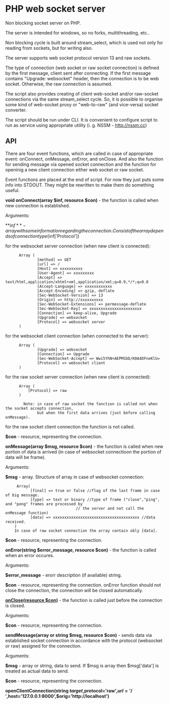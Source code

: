 # PHP web socket server

Non blocking socket server on PHP.

The server is intended for windows, so no forks, multithreading, etc..

Non blocking cycle is built around stream_select, which is used not only for reading from sockets, but for writing also.

The server supports web socket protocol version 13 and raw sockets. 

The type of connection (web socket or raw socket connection) is defined by the first message, client sent after connecting. If the first message contains "Upgrade: websocket" header, then the connection is to be web socket. Otherwise, the raw connection is assumed.

The script also provides creating of client web-socket and/or raw-socket connections via the same stream_select cycle. So, it is possible to organise some kind of web-socket proxy or "web-to-raw" (and vice-versa) socket converter.

The script should be run under CLI. It is convenient to configure script to run as service using appropriate utility (i. g. NSSM - http://nssm.cc)

## API

There are four event functions, which are called in case of appropriate event: onConnect, onMessage, onError, and onClose. And also the function for sending message via opened socket connection and the function for openinig a new client connection either web socket or raw socket.

Event functions are placed at the end of script. For now they just puts some info into STDOUT. They might be rewritten to make them  do something useful.

**void onConnect(array $inf, resource $con)** - the function is called when new connection is established.

  Arguments:
  
  **$inf** - array with some information regarding the connection. Consist of the array depends of connection type ($inf['Protocol']) 
  
  for the websocket server connection (when new client is connected):
        
          Array (
                  [method] => GET
                  [url] => /
                  [Host] => xxxxxxxxxx
                  [User-Agent] => xxxxxxxxx
                  [Accept] => text/html,application/xhtml+xml,application/xml;q=0.9,*/*;q=0.8
                  [Accept-Language] => xxxxxxxxxxxx
                  [Accept-Encoding] => gzip, deflate
                  [Sec-WebSocket-Version] => 13
                  [Origin] => http://xxxxxxxxxx
                  [Sec-WebSocket-Extensions] => permessage-deflate
                  [Sec-WebSocket-Key] => xxxxxxxxxxxxxxxxxxxxxxx
                  [Connection] => keep-alive, Upgrade
                  [Upgrade] => websocket
                  [Protocol] => websocket server
          )
        
  for the websocket client connection (when connected to the server):
        
          Array (
                  [Upgrade] => websocket
                  [Connection] => Upgrade
                  [Sec-WebSocket-Accept] => Wwi5YhN+AEPMSbD/K0A4DFneKlU=
                  [Protocol] => websocket client
          )

  for the raw socket server connection (when new client is connected):
        
          Array (
              [Protocol] => raw
          )
          
            Note: in case of raw socket the fanction is called not when the socket accepts connection, 
                  but when the first data arrives (just before calling onMessage).
        
  for the raw socket client connection the function is not called.
        
  **$con** - resource, representing the connection.

**onMessage(array $msg, resource $con)** - the function is called when new portion of data is arrived (in case of websocket connectioon the portion of data will be frame).
  
  Arguments:
  
  **$msg** - array. Structure of array in case of websocket connection:
  
         Array(
               [final] => true or false //flag of the last frame in case of big message.
               [type] => text or binary //type of frame ("close","ping", and "pong" frames are processed by
                                   // the server and not call the onMessage function)
               [data] => xxxxxxxxxxxxxxxxxxxxxxxxxxxxxxxxxxxxxx //data received.
        )
        In case of raw socket connection the array contain obly [data].
    
  **$con** - resource, representing the connection.

**onError(string $error_message, resource $con)** - the function is called when an error occures.

  Arguments:
  
  **$error_message** - erorr description (if available) string.
  
  **$con** - resource, representing the connection. onError function should not close the connection, the connection will be closed automatically.

<u>**onClose(resource $con)**</u> - the function is called just before the connection is closed. 

  Arguments:
  
  **$con** - resource, representing the connection.

**sendMessage(array or string $msg, resource $con)** - sends data via established socket connection in accordance with the protocol (websocket or raw) assigned for the connection.

  Arguments:
  
  **$msg** - array or string, data to send. If $msg is array then $msg['data'] is treated as actual data to send.
  
  **$con** - resource, representing the connection.

**openClientConnection(string $target,$protocol='raw',$url='/',$host='127.0.0.1:8000',$orig='http://localhost')**
